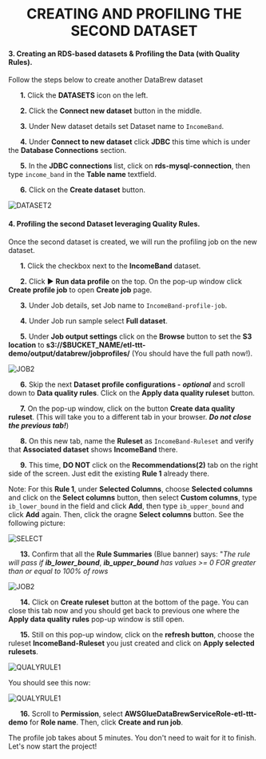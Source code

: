 <h1 id="toc_0" align="center">
CREATING AND PROFILING THE SECOND DATASET
</h1>


#### **3.** Creating an RDS-based datasets & Profiling the Data (with Quality Rules).

Follow the steps below to create another DataBrew dataset

&nbsp;&nbsp;&nbsp;&nbsp;&nbsp; **1.** Click the **DATASETS** icon on the left.

&nbsp;&nbsp;&nbsp;&nbsp;&nbsp; **2.** Click the **Connect new dataset** button in the middle.

&nbsp;&nbsp;&nbsp;&nbsp;&nbsp; **3.** Under New dataset details set Dataset name to `IncomeBand`.

&nbsp;&nbsp;&nbsp;&nbsp;&nbsp; **4.** Under **Connect to new dataset** click **JDBC** this time which is under the **Database Connections** section. 

&nbsp;&nbsp;&nbsp;&nbsp;&nbsp; **5.** In the **JDBC connections** list, click  on **rds-mysql-connection**, then type `income_band` in the **Table name** textfield.

&nbsp;&nbsp;&nbsp;&nbsp;&nbsp; **6.** Click on the **Create dataset** button.

![DATASET2](images/10-jdbc-connection.png)

#### **4.** Profiling the second Dataset leveraging Quality Rules.
	
Once the second dataset is created, we will run the profiling job on the new dataset.

&nbsp;&nbsp;&nbsp;&nbsp;&nbsp; **1.** Click the checkbox next to the **IncomeBand** dataset.

&nbsp;&nbsp;&nbsp;&nbsp;&nbsp; **2.** Click ▶ **Run data profile** on the top. On the pop-up window click **Create profile job** to open **Create job** page.

&nbsp;&nbsp;&nbsp;&nbsp;&nbsp; **3.** Under Job details, set Job name to `IncomeBand-profile-job`.

&nbsp;&nbsp;&nbsp;&nbsp;&nbsp; **4.** Under Job run sample select **Full dataset**.

&nbsp;&nbsp;&nbsp;&nbsp;&nbsp; **5.** Under **Job output settings** click on the **Browse** button to set the **S3 location** to **s3://\$BUCKET_NAME/etl-ttt-demo/output/databrew/jobprofiles/** (You should have the full path now!).

![JOB2](images/11-create-profile-job-2.png)


&nbsp;&nbsp;&nbsp;&nbsp;&nbsp; **6.** Skip the next **Dataset profile configurations -** ***optional*** and scroll down to **Data quality rules**. Click on the **Apply data quality ruleset** button.

&nbsp;&nbsp;&nbsp;&nbsp;&nbsp; **7.** On the pop-up window, click on the button **Create data quality ruleset**. (This will take you to a different tab in your browser. ***Do not close the previous tab!***)

&nbsp;&nbsp;&nbsp;&nbsp;&nbsp; **8.** On this new tab, name the **Ruleset** as `IncomeBand-Ruleset` and verify that **Associated dataset** shows **IncomeBand** there.

&nbsp;&nbsp;&nbsp;&nbsp;&nbsp; **9.** This time, **DO NOT** click on the **Recommendations(2)** tab on the right side of the screen. Just edit the existing **Rule 1** already there.

 Note: For this **Rule 1**, under **Selected Columns**, choose **Selected columns** and click on the **Select columns** button, then select **Custom columns**, type `ib_lower_bound` in the field and click **Add**, then type `ib_upper_bound` and click **Add** again. Then, click the oragne **Select columns** button. See the following picture:

![SELECT](images/12-select-column-2.png)


&nbsp;&nbsp;&nbsp;&nbsp;&nbsp; **13.** Confirm that all the **Rule Summaries** (Blue banner) says: "*The rule will pass if* ***ib\_lower\_bound***, ***ib\_upper\_bound*** *has values >= 0 FOR greater than or equal to 100% of rows*

![JOB2](images/13-rule-3.png)


&nbsp;&nbsp;&nbsp;&nbsp;&nbsp; **14.** Click on **Create ruleset** button at the bottom of the page. You can close this tab now and you should get back to previous one where the **Apply data quality rules** pop-up window is still open.

&nbsp;&nbsp;&nbsp;&nbsp;&nbsp; **15.** Still on this pop-up window, click on the **refresh button**, choose the ruleset **IncomeBand-Ruleset** you just created and click on **Apply selected rulesets**.

![QUALYRULE1](images/14-quality-rule-3.png)

You should see this now:

![QUALYRULE1](images/15-quality-rule-4.png)

&nbsp;&nbsp;&nbsp;&nbsp;&nbsp; **16.**  Scroll to **Permission**, select **AWSGlueDataBrewServiceRole-etl-ttt-demo** for **Role name**. Then, click **Create and run job**.

The profile job takes about 5 minutes. You don't need to wait for it to finish. Let's now start the project!